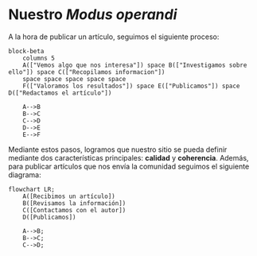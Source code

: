 # Nuestro *Modus operandi*

A la hora de publicar un artículo, seguimos el siguiente proceso:

```mermaid
block-beta
	columns 5
	A(["Vemos algo que nos interesa"]) space B(["Investigamos sobre ello"]) space C(["Recopilamos informacion"])
	space space space space space
	F(["Valoramos los resultados"]) space E(["Publicamos"]) space D(["Redactamos el artículo"])

	A-->B
	B-->C
	C-->D
	D-->E
	E-->F
```

Mediante estos pasos, logramos que nuestro sitio se pueda definir mediante dos características principales: **calidad** y **coherencia**. Además, para publicar artículos que nos envía la comunidad seguimos el siguiente diagrama:

```mermaid
flowchart LR;
	A([Recibimos un artículo])
	B([Revisamos la información])
	C([Contactamos con el autor])
	D([Publicamos])

	A-->B;
	B-->C;
	C-->D;
```
